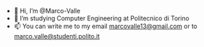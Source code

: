 - 👋 Hi, I’m @Marco-Valle
- 🧠 I’m studying Computer Engineering at Politecnico di Torino
- 📫 You can write me to my email marcovalle13@gmail.com or to marco.valle@studenti.polito.it

<!---
Marco-Valle/Marco-Valle is a ✨ special ✨ repository because its `README.md` (this file) appears on your GitHub profile.
You can click the Preview link to take a look at your changes.
--->
